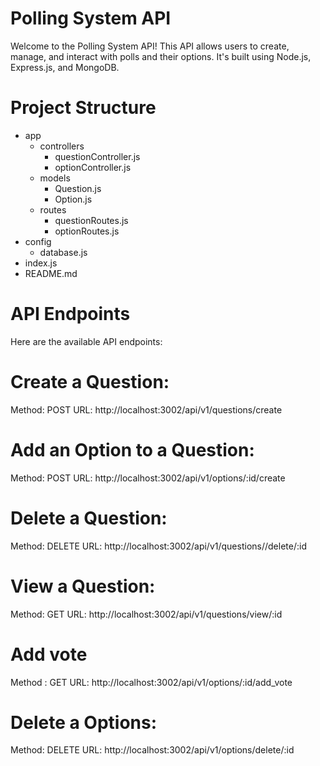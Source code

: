 # Polling System API

Welcome to the Polling System API! This API allows users to create, manage, and interact with polls and their options. It's built using Node.js, Express.js, and MongoDB.

# Project Structure
- app
  - controllers
    - questionController.js
    - optionController.js
  - models
    - Question.js
    - Option.js
  - routes
    - questionRoutes.js
    - optionRoutes.js
- config
  - database.js
- index.js
- README.md


# API Endpoints
Here are the available API endpoints:

# Create a Question:

Method: POST
URL: http://localhost:3002/api/v1/questions/create

# Add an Option to a Question:

Method: POST
URL: http://localhost:3002/api/v1/options/:id/create

# Delete a Question:

Method: DELETE
URL: http://localhost:3002/api/v1/questions//delete/:id

 # View a Question:

Method: GET
URL: http://localhost:3002/api/v1/questions/view/:id
  
# Add vote
Method : GET
URL: http://localhost:3002/api/v1/options/:id/add_vote

# Delete a Options:

Method: DELETE
URL: http://localhost:3002/api/v1/options/delete/:id















